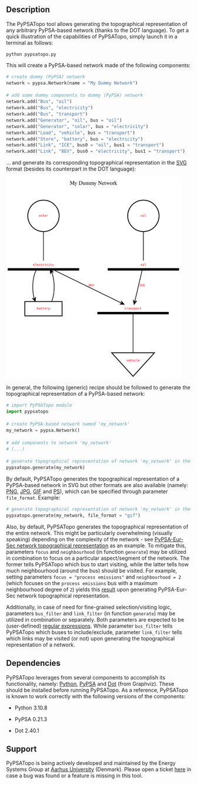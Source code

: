 Description
-----------
The PyPSATopo tool allows generating the topographical representation of any arbitrary PyPSA-based network (thanks to the DOT language). To get a quick illustration of the capabilities of PyPSATopo, simply launch it in a terminal as follows:

    python pypsatopo.py

This will create a PyPSA-based network made of the following components:

```python
# create dummy (PyPSA) network
network = pypsa.Network(name = "My Dummy Network")

# add some dummy components to dummy (PyPSA) network
network.add("Bus", "oil")
network.add("Bus", "electricity")
network.add("Bus", "transport")
network.add("Generator", "oil", bus = "oil")
network.add("Generator", "solar", bus = "electricity")
network.add("Load", "vehicle", bus = "transport")
network.add("Store", "battery", bus = "electricity")
network.add("Link", "ICE", bus0 = "oil", bus1 = "transport")
network.add("Link", "BEV", bus0 = "electricity", bus1 = "transport")
```
... and generate its corresponding topographical representation in the [SVG](https://en.wikipedia.org/wiki/SVG) format (besides its counterpart in the DOT language):

<img src = "resources/topography.svg" alt = "Topographical representation of network 'My Dymmy Network'" width = 475)>

In general, the following (generic) recipe should be followed to generate the topographical representation of a PyPSA-based network:

```python
# import PyPSATopo module
import pypsatopo

# create PyPSA-based network named 'my_network'
my_network = pypsa.Network()

# add components to network 'my_network'
# (...)

# generate topographical representation of network 'my_network' in the SVG format
pypsatopo.generate(my_network)
```

By default, PyPSATopo generates the topographical representation of a PyPSA-based network in SVG but other formats are also available (namely: [PNG](https://en.wikipedia.org/wiki/PNG), [JPG](https://en.wikipedia.org/wiki/JPEG), [GIF](https://en.wikipedia.org/wiki/GIF) and [PS](https://en.wikipedia.org/wiki/Postscript)), which can be specified through parameter `file_format`. Example:

```python
# generate topographical representation of network 'my_network' in the GIF format
pypsatopo.generate(my_network, file_format = "gif")
```

Also, by default, PyPSATopo generates the topographical representation of the entire network. This might be particularly overwhelming (visually speaking) depending on the complexity of the network - see [PyPSA-Eur-Sec network topographical representation](resources/pypsa-eur-sec_topography.svg) as an example. To mitigate this, parameters `focus` and `neighbourhood` (in function `generate`) may be utilized in combination to focus on a particular aspect/segment of the network. The former tells PyPSATopo which bus to start visiting, while the latter tells how much neighbourhood (around the bus) should be visited. For example, setting parameters `focus = "process emissions"` and `neighbourhood = 2` (which focuses on the `process emissions` bus with a maximum neighbourhood degree of `2`) yields this [result](resources/pypsa-eur-sec_process_emissions_topography.svg) upon generating PyPSA-Eur-Sec network topographical representation.

Additionally, in case of need for fine-grained selection/visiting logic, parameters `bus_filter` and `link_filter` (in function `generate`) may be utilized in combination or separately. Both parameters are expected to be (user-defined) [regular expressions](https://en.wikipedia.org/wiki/Regular_expression). While parameter `bus_filter` tells PyPSATopo which buses to include/exclude, parameter `link_filter` tells which links may be visited (or not) upon generating the topographical representation of a network.


Dependencies
------------
PyPSATopo leverages from several components to accomplish its functionality, namely: [Python](https://www.python.org/), [PyPSA](https://pypsa.org/) and [Dot](https://graphviz.org) (from Graphviz). These should be installed before running PyPSATopo. As a reference, PyPSATopo is known to work correctly with the following versions of the components:

- Python 3.10.8

- PyPSA 0.21.3

- Dot 2.40.1


Support
-------
PyPSATopo is being actively developed and maintained by the Energy Systems Group at [Aarhus University](https://www.au.dk) (Denmark). Please open a ticket [here](https://github.com/ricnogfer/pypsatopo/issues) in case a bug was found or a feature is missing in this tool.


